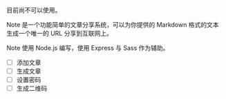目前尚不可以使用。

Note 是一个功能简单的文章分享系统，可以为你提供的 Markdown 格式的文本生成一个唯一的 URL 分享到互联网上。

Note 使用 Node.js 编写，使用 Express 与 Sass 作为辅助。

 - [ ] 添加文章
 - [ ] 生成文章
 - [ ] 设置密码
 - [ ] 生成二维码